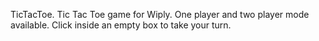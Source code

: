 TicTacToe.
Tic Tac Toe game for Wiply.
One player and two player mode available.  Click inside an empty box to take your turn.
